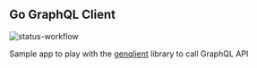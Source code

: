 ## Go GraphQL Client

![status-workflow](https://github.com/bajalnyt/go-template/actions/workflows/go.yml/badge.svg)


Sample app to play with the [genqlient](https://github.com/Khan/genqlient) library to call GraphQL API
